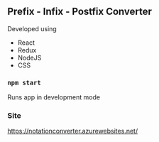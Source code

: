 ## Prefix - Infix - Postfix Converter

Developed using
- React
- Redux
- NodeJS
- CSS

### `npm start`
Runs app in development mode

### Site
https://notationconverter.azurewebsites.net/
